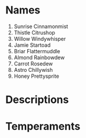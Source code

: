 # Names
1. Sunrise Cinnamonmist
1. Thistle Citrushop
1. Willow Windywhisper
1. Jamie Startoad
1. Briar Flattermuddle
1. Almond Rainbowdew
1. Carrot Rosedew
1. Astro Chillywish
1. Honey Prettysprite

# Descriptions

# Temperaments